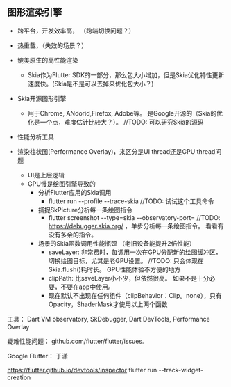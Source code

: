 
## 图形渲染引擎

- 跨平台，开发效率高， （跨端切换问题？）
- 热重载，（失效的场景？）
- 媲美原生的高性能渲染
  - Skia作为Flutter SDK的一部分，那么包大小增加，但是Skia优化特性更新速度快。(Skia是不是可以去掉来优化包大小？)

- Skia开源图形引擎
  - 用于Chrome, ANdorid,Firefox, Adobe等。 是Google开源的（Skia的优化是一个点，难度估计比较大？）。 //TODO: 可以研究Skia的源码

-  性能分析工具
  - 渲染柱状图(Performance Overlay)，来区分是UI thread还是GPU thread问题
    - UI是上层逻辑
    - GPU慢是绘图引擎导致的
      - 分析Flutter应用的Skia调用
        - flutter run --profile --trace-skia  //TODO: 试试这个工具命令
      - 捕捉SkPicture分析每一条绘图指令
        - flutter screenshot --type=skia --observatory-port=<port>   //TODO: https://debugger.skia.org/ ，单步分析每一条绘图指令。 看看有没有多余的指令。
      - 场景的Skia函数调用性能瓶颈 （老旧设备能提升2倍性能）
        - saveLayer: 非常费时，每调用一次在GPU分配新的绘图缓冲区，切换绘图目标，尤其是老GPU设置。 //TODO: 只会体现在Skia.flush()耗时长。 GPU性能体验不方便的地方
        - clipPath: 比saveLayer小不少，但依然很高。 如果不是十分必要，不要在app中使用。
        - 现在默认不出现在任何组件（clipBehavior：Clip。none），只有Opacity，ShaderMask才使用以上两个函数


工具： Dart VM observatory, SkDebugger, Dart DevTools, Performance Overlay


疑难性能问题： github.com/flutter/flutter/issues.


Google Flutter： 于潇

https://flutter.github.io/devtools/inspector
flutter run --track-widget-creation
